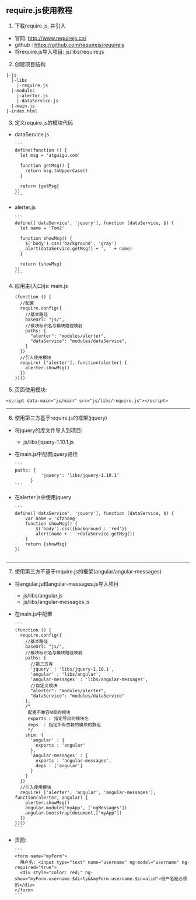 ## require.js使用教程
1. 下载require.js, 并引入
  * 官网: http://www.requirejs.cn/
  * github : https://github.com/requirejs/requirejs
  * 将require.js导入项目: js/libs/require.js 
2. 创建项目结构
  
  ```
  |-js
    |-libs
      |-require.js
    |-modules
      |-alerter.js
      |-dataService.js
    |-main.js
  |-index.html
  ```
3. 定义require.js的模块代码
  * dataService.js
    
	    ```
	    define(function () {
	      let msg = 'atguigu.com'
	    
	      function getMsg() {
	        return msg.toUpperCase()
	      }
	    
	      return {getMsg}
	    })
	    ```
  * alerter.js
    
	    ```
	    define(['dataService', 'jquery'], function (dataService, $) {
	      let name = 'Tom2'
	    
	      function showMsg() {
	        $('body').css('background', 'gray')
	        alert(dataService.getMsg() + ', ' + name)
	      }
	    
	      return {showMsg}
	    })
	    ```
4. 应用主(入口)js: main.js
  
	  ```
	  (function () {
	    //配置
	    require.config({
	      //基本路径
	      baseUrl: "js/",
	      //模块标识名与模块路径映射
	      paths: {
	        "alerter": "modules/alerter",
	        "dataService": "modules/dataService",
	      }
	    })
	    //引入使用模块
	    require( ['alerter'], function(alerter) {
	      alerter.showMsg()
	    })
	  })()
	  ```
        
5. 页面使用模块:
  
  ```
  <script data-main="js/main" src="js/libs/require.js"></script>
  ```
    
------------------------------------------------------------------------

6. 使用第三方基于require.js的框架(jquery)
  * 将jquery的库文件导入到项目: 
    * js/libs/jquery-1.10.1.js
  * 在main.js中配置jquery路径
    
	    ```
	    paths: {
	              'jquery': 'libs/jquery-1.10.1'
	          }
	    ```
  * 在alerter.js中使用jquery
	   
	    ```
	    define(['dataService', 'jquery'], function (dataService, $) {
	        var name = 'xfzhang'
	        function showMsg() {
	            $('body').css({background : 'red'})
	            alert(name + ' '+dataService.getMsg())
	        }
	        return {showMsg}
	    })
    ```
------------------------------------------------------------------------

7. 使用第三方不基于require.js的框架(angular/angular-messages)
  * 将angular.js和angular-messages.js导入项目
    * js/libs/angular.js
    * js/libs/angular-messages.js
  * 在main.js中配置
    
	    ```
	    (function () {
	      require.config({
	        //基本路径
	        baseUrl: "js/",
	        //模块标识名与模块路径映射
	        paths: {
	          //第三方库
	          'jquery' : 'libs/jquery-1.10.1',
	          'angular' : 'libs/angular',
	          'angular-messages' : 'libs/angular-messages',
	          //自定义模块
	          "alerter": "modules/alerter",
	          "dataService": "modules/dataService"
	        },
	        /*
	         配置不兼容AMD的模块
	         exports : 指定导出的模块名
	         deps  : 指定所有依赖的模块的数组
	         */
	        shim: {
	          'angular' : {
	            exports : 'angular'
	          },
	          'angular-messages' : {
	            exports : 'angular-messages',
	            deps : ['angular']
	          }
	        }
	      })
	      //引入使用模块
	      require( ['alerter', 'angular', 'angular-messages'], function(alerter, angular) {
	        alerter.showMsg()
	        angular.module('myApp', ['ngMessages'])
	        angular.bootstrap(document,["myApp"])
	      })
	    })()
	    ```
  * 页面:
    
	    ```
	    <form name="myForm">
	      用户名: <input type="text" name="username" ng-model="username" ng-required="true">
	      <div style="color: red;" ng-show="myForm.username.$dirty&&myForm.username.$invalid">用户名是必须的</div>
	    </form>
	    ```